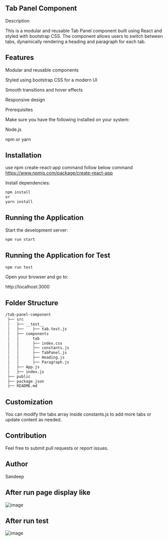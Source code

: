 ## Tab Panel Component

Description

This is a modular and reusable Tab Panel component built using React and styled with bootstrap CSS. The component allows users to switch between tabs, dynamically rendering a heading and paragraph for each tab.

## Features

Modular and reusable components

Styled using bootstrap CSS for a modern UI

Smooth transitions and hover effects

Responsive design

Prerequisites

Make sure you have the following installed on your system:

Node.js

npm or yarn

## Installation

use npm create-react-app command follow below command https://www.npmjs.com/package/create-react-app

Install dependencies:

```bash
npm install
or
yarn install
```


## Running the Application

Start the development server:

```bash
npm run start
```

## Running the Application for Test
```bash
npm run test
```

Open your browser and go to:

http://localhost:3000

## Folder Structure
```bash
/tab-panel-component
 ├── src
 │   ├── __test__
 │   ├──    ├── tab.test.js
 │   ├── components
 │   │      tab
 │   │      ├── index.css
 │   │      ├── constants.js
 │   │      ├── TabPanel.js
 │   │      ├── Heading.js
 │   │      ├── Paragraph.js
 │   ├── App.js
 │   ├── index.js
 ├── public
 ├── package.json
 ├── README.md
 ```

## Customization

You can modify the tabs array inside constants.js to add more tabs or update content as needed.


## Contribution

Feel free to submit pull requests or report issues.

## Author

Sandeep

## After run page display like
![image](https://github.com/user-attachments/assets/232c5658-5e3c-4b87-a29b-65b79900a18c)

## After run test
![image](https://github.com/user-attachments/assets/ddfc57af-b49f-45ff-928a-61ff41f3f6c1)



